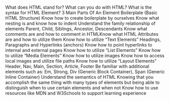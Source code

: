 What does HTML stand for? What can you do with HTML? What is the syntax for HTML Element? 3 Main Parts Of An Element Boilerplate (Basic HTML Structure) Know how to create boilerplate by ourselves Know what nesting is and know how to indent Understand the family relationship of elements Parent, Child, Siblings, Ancestor, Descendants Know what comments are and how to comment in HTMLKnow what HTML Attributes are and how to utilize them Know how to utilize “Text Elements” Headings, Paragraphs and Hyperlinks (anchors) Know how to point hyperlinks to internal and external pages Know how to utilize “List Elements” Know how to utilize “Media Elements” Know how to utilize images Know how to access local images and utilize file paths Know how to utilize “Layout Elements” Header, Nav, Main, Section, Article, Footer Be familiar with additional elements such as: Em, Strong, Div (Generic Block Container), Span (Generic Inline Container) Understand the semantics of HTML Knowing that you accomplish the same thing with many types of elements but being able to distinguish when to use certain elements and when not Know how to use resources like MDN and W3Schools to support learning experience
